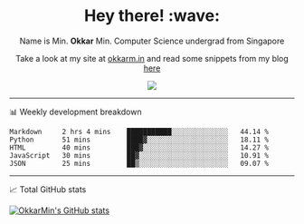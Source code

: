 <h1 align="center"> Hey there! :wave:</h1>

<p align="center">Name is Min. <strong>Okkar</strong> Min. Computer Science undergrad from Singapore</p>

<p align="center">Take a look at my site at <a href="https://okkarm.in" target="_blank">okkarm.in</a> and read some snippets from my blog <a href="https://okkarm.in/blog" target="_blank">here</a></p>

<p align="center">
  <a href="https://okkarm.in/linkedin" target='_blank'>
    <img src="https://img.shields.io/badge/linkedin-%230077B5.svg?&style=for-the-badge&logo=linkedin&logoColor=white" />
  </a>
 </p>

---

📊 Weekly development breakdown

<!--START_SECTION:waka-->
```text
Markdown     2 hrs 4 mins    ███████████░░░░░░░░░░░░░░   44.14 % 
Python       51 mins         ████▓░░░░░░░░░░░░░░░░░░░░   18.11 % 
HTML         40 mins         ███▓░░░░░░░░░░░░░░░░░░░░░   14.27 % 
JavaScript   30 mins         ██▓░░░░░░░░░░░░░░░░░░░░░░   10.91 % 
JSON         25 mins         ██▒░░░░░░░░░░░░░░░░░░░░░░   09.07 % 
```
<!--END_SECTION:waka-->

---

📈 Total GitHub stats

<p>
  <a href="https://github.com/OkkarMin"><img src="https://github-readme-stats.vercel.app/api?username=OkkarMin&hide_border=true&show_icons=true&theme=graywhite" alt="OkkarMin's GitHub stats"></a>
</p>
